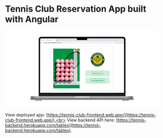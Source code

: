# Tennis Club Reservation App built with Angular
![Tennis Club Reservation App Screenshot](tennis-app.png)

View deployed app: [https://tennis-club-frontend.web.app/](https://tennis-club-frontend.web.app/).<br>
View backend API here: [https://tennis-backend.herokuapp.com/tables](https://tennis-backend.herokuapp.com/tables).
